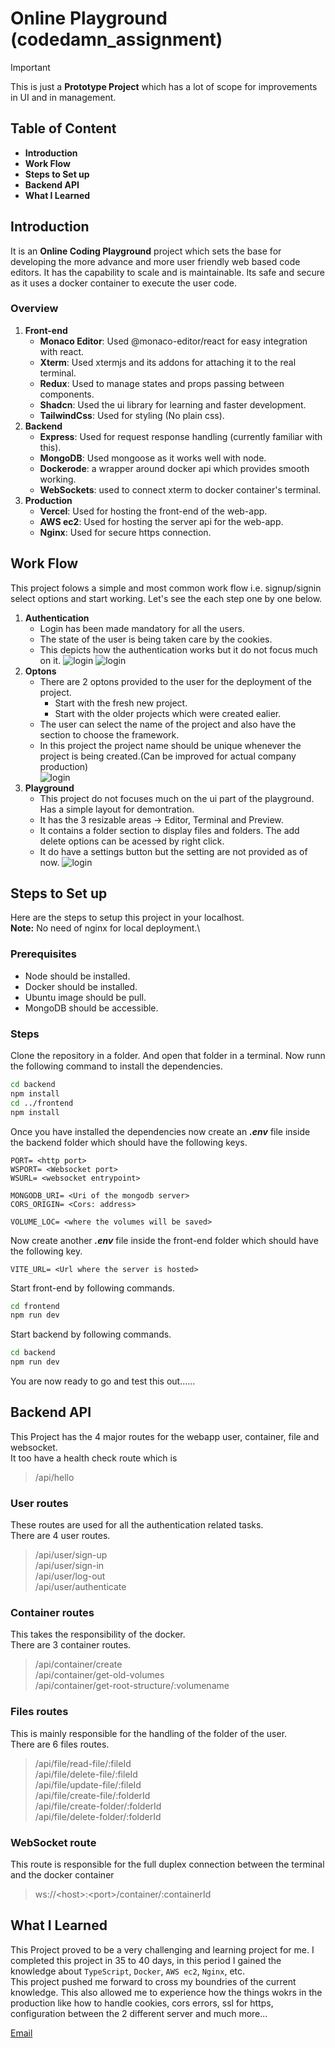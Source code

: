 # Online Playground (codedamn_assignment)

> [!IMPORTANT]
> This is just a **Prototype Project** which has a lot of scope for improvements in UI and in management.

## Table of Content

+ **Introduction**
+ **Work Flow**
+ **Steps to Set up**
+ **Backend API**
+ **What I Learned**

## Introduction

It is an **Online Coding Playground** project which sets the base for developing the more advance and more user friendly web based code editors. It has the capability to scale and is maintainable. Its safe and secure as it uses a docker container to execute the user code.

### Overview

1. **Front-end**
   + **Monaco Editor**: Used @monaco-editor/react for easy integration with react.
   + **Xterm**: Used xtermjs and its addons for attaching it to the real terminal.
   + **Redux**: Used to manage states and props passing between components.
   + **Shadcn**: Used the ui library for learning and faster development.
   + **TailwindCss**: Used for styling (No plain css).
2. **Backend**
   + **Express**: Used for request response handling (currently familiar with this).
   + **MongoDB**: Used mongoose as it works well with node.
   + **Dockerode**: a wrapper around docker api which provides smooth working.
   + **WebSockets**: used to connect xterm to docker container's terminal.
3. **Production**
   + **Vercel**: Used for hosting the front-end of the web-app.
   + **AWS ec2**: Used for hosting the server api for the web-app.
   + **Nginx**: Used for secure https connection.

## Work Flow

This project folows a simple and most common work flow i.e. signup/signin select options and start working. Let's see the each step one by one below.

1. **Authentication**
   + Login has been made mandatory for all the users.
   + The state of the user is being taken care by the cookies.
   + This depicts how the authentication works but it do not focus much on it.
![login](./assets/Screenshot%20from%202024-05-28%2002-10-22.png)
![login](./assets/Screenshot%20from%202024-05-28%2002-10-36.png)
2. **Optons**
   + There are 2 optons provided to the user for the deployment of the project.
     + Start with the fresh new project.
     + Start with the older projects which were created ealier.
   + The user can select the name of the project and also have the section to choose the framework.
   + In this project the project name should be unique whenever the project is being created.(Can be improved for actual company production)\
![login](./assets/Screenshot%20from%202024-05-28%2002-10-22.png)
3. **Playground**
   + This project do not focuses much on the ui part of the playground. Has a simple layout for demontration.
   + It has the 3 resizable areas -> Editor, Terminal and Preview.
   + It contains a folder section to display files and folders. The add delete options can be acessed by right click.
   + It do have a settings button but the setting are not provided as of now.
![login](./assets/Screenshot%20from%202024-05-28%2002-39-12.png)

## Steps to Set up

Here are the steps to setup this project in your localhost.\
**Note:** No need of nginx for local deployment.\

### **Prerequisites**

+ Node should be installed.
+ Docker should be installed.
+ Ubuntu image should be pull.
+ MongoDB should be accessible.

### Steps

Clone the repository in a folder. And open that folder in a terminal. Now runn the following command to install the dependencies.

```sh
cd backend
npm install
cd ../frontend
npm install
```

Once you have installed the dependencies now create an ***.env*** file inside the backend folder which should have the following keys.

```env
PORT= <http port>
WSPORT= <Websocket port>
WSURL= <websocket entrypoint>

MONGODB_URI= <Uri of the mongodb server>
CORS_ORIGIN= <Cors: address>

VOLUME_LOC= <where the volumes will be saved>
```

Now create another ***.env*** file inside the front-end folder which should have the following key.

```env
VITE_URL= <Url where the server is hosted>
```

Start front-end by following commands.

```sh
cd frontend
npm run dev
```

Start backend by following commands.

```sh
cd backend
npm run dev
```

You are now ready to go and test this out......

## Backend API

This Project has the 4 major routes for the webapp user, container, file and websocket.\
It too have a health check route which is
> /api/hello

### User routes

These routes are used for all the authentication related tasks.\
There are 4 user routes.
> /api/user/sign-up\
> /api/user/sign-in\
> /api/user/log-out\
> /api/user/authenticate

### Container routes

This takes the responsibility of the docker.\
There are 3 container routes.
> /api/container/create\
> /api/container/get-old-volumes\
> /api/container/get-root-structure/:volumename

### Files routes

This is mainly responsible for the handling of the folder of the user.\
There are 6 files routes.
> /api/file/read-file/:fileId\
> /api/file/delete-file/:fileId\
> /api/file/update-file/:fileId\
> /api/file/create-file/:folderId\
> /api/file/create-folder/:folderId\
> /api/file/delete-folder/:folderId

### WebSocket route

This route is responsible for the full duplex connection between the terminal and the docker container
> ws://\<host>:\<port>/container/:containerId

## What I Learned

This Project proved to be a very challenging and learning project for me. I completed this project in 35 to 40 days, in this period I gained the knowledge about `TypeScript`, `Docker`, `AWS ec2`, `Nginx`, etc.\
This project pushed me forward to cross my boundries of the current knowledge. This also allowed me to experience how the things wokrs in the production like how to handle cookies, cors errors, ssl for https, configuration between the 2 different server and much more...

[Email](jitendrasinghbisht1404m@gmail.com)